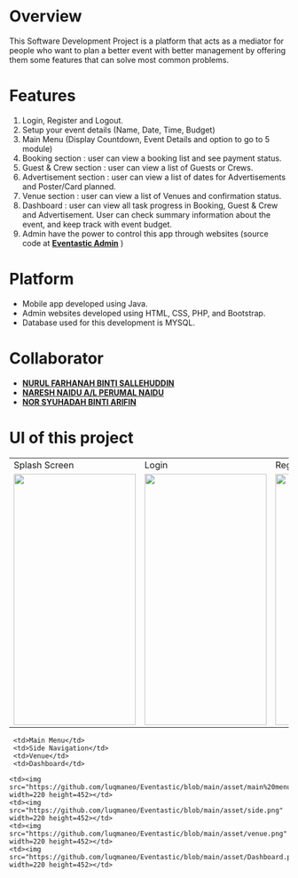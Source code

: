 # Overview
This Software Development Project is a platform that acts as a mediator for people who want to plan a better event with better management by offering them some features that can solve most common problems.

# Features
1. Login, Register and Logout.
2. Setup your event details (Name, Date, Time, Budget)
3. Main Menu (Display Countdown, Event Details and option to go to 5 module)
4. Booking section : user can view a booking list and see payment status.
5. Guest & Crew section :  user can view a list of Guests or Crews.
6. Advertisement section : user can view a list of dates for Advertisements and Poster/Card planned.
7. Venue section : user can view a list of Venues and confirmation status.
8. Dashboard : user can view all task progress in Booking, Guest & Crew and Advertisement. User can check summary information about the event, and keep track with event budget.
9. Admin have the power to control this app through websites (source code at **[Eventastic Admin](https://github.com/luqmaneo/API-Eventastic/tree/main/EventasticAdmin)** )

# Platform
- Mobile app developed using Java.
- Admin websites developed using HTML, CSS, PHP, and Bootstrap.
- Database used for this development is MYSQL.

# Collaborator
- **[NURUL FARHANAH BINTI SALLEHUDDIN](https://github.com/nurulfana)**
- **[NARESH NAIDU A/L PERUMAL NAIDU](https://github.com/DeadPool9090)**
- **[NOR SYUHADAH BINTI ARIFIN](https://github.com/syuhadah99)**

# UI of this project

<table>
  <tr>
    <td>Splash Screen</td>
     <td>Login</td>
     <td>Register</td>
    <td>Insert Event Details</td>
  </tr>
  <tr>
    <td><img src="https://github.com/luqmaneo/Eventastic/blob/main/asset/splash_screen.png" width=220 height=452></td>
    <td><img src="https://github.com/luqmaneo/Eventastic/blob/main/asset/login.png" width=220 height=452></td>
    <td><img src="https://github.com/luqmaneo/Eventastic/blob/main/asset/SignUp.png" width=220 height=452></td>
    <td><img src="https://github.com/luqmaneo/Eventastic/blob/main/asset/InsertEventDetails.png" width=220 height=452></td>
  </tr>
 </table>
 <table>
  <tr>
    
     <td>Main Menu</td>
     <td>Side Navigation</td>
     <td>Venue</td>
     <td>Dashboard</td>
  </tr>
  <tr>
    
    <td><img src="https://github.com/luqmaneo/Eventastic/blob/main/asset/main%20menu.png" width=220 height=452></td>
    <td><img src="https://github.com/luqmaneo/Eventastic/blob/main/asset/side.png" width=220 height=452></td>
    <td><img src="https://github.com/luqmaneo/Eventastic/blob/main/asset/venue.png" width=220 height=452></td>
    <td><img src="https://github.com/luqmaneo/Eventastic/blob/main/asset/Dashboard.png" width=220 height=452></td>
  </tr>
 </table>
